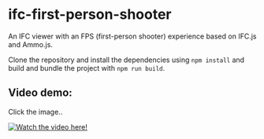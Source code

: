 # ifc-first-person-shooter
An IFC viewer with an FPS (first-person shooter) experience based on IFC.js and Ammo.js.

Clone the repository and install the dependencies using `npm install` and build and bundle the project with `npm run build`.


## Video demo:

Click the image..

[![Watch the video here!](https://img.youtube.com/vi/Je4YgQH_QyY/maxresdefault.jpg)](https://youtu.be/Je4YgQH_QyY)
